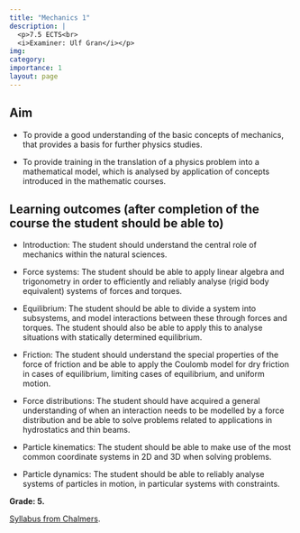 ```yaml
---
title: "Mechanics 1"
description: |
  <p>7.5 ECTS<br>
  <i>Examiner: Ulf Gran</i></p>
img:
category: 
importance: 1
layout: page
---
```


## Aim

- To provide a good understanding of the basic concepts of mechanics, that provides a basis for further physics studies.

- To provide training in the translation of a physics problem into a mathematical model, which is analysed by application of concepts introduced in the mathematic courses.

## Learning outcomes (after completion of the course the student should be able to)

- Introduction: The student should understand the central role of mechanics within the natural sciences.

- Force systems: The student should be able to apply linear algebra and trigonometry in order to efficiently and reliably analyse (rigid body equivalent) systems of forces and torques.

- Equilibrium: The student should be able to divide a system into subsystems, and model interactions between these through forces and torques. The student should also be able to apply this to analyse situations with statically determined equilibrium.

- Friction: The student should understand the special properties of the force of friction and be able to apply the Coulomb model for dry friction in cases of equilibrium, limiting cases of equilibrium, and uniform motion.

- Force distributions: The student should have acquired a general understanding of when an interaction needs to be modelled by a force distribution and be able to solve problems related to applications in hydrostatics and thin beams.

- Particle kinematics: The student should be able to make use of the most common coordinate systems in 2D and 3D when solving problems.

- Particle dynamics: The student should be able to reliably analyse systems of particles in motion, in particular systems with constraints.

**Grade: 5.**

[Syllabus from Chalmers](https://www.chalmers.se/en/education/your-studies/find-course-and-programme-syllabi/course-syllabus/FFM516/?acYear=2020%2F2021).
